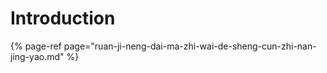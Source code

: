 # Introduction

{% page-ref page="ruan-ji-neng-dai-ma-zhi-wai-de-sheng-cun-zhi-nan-jing-yao.md" %}



